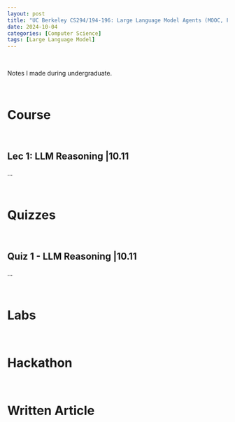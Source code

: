 ```yaml
---
layout: post
title: "UC Berkeley CS294/194-196: Large Language Model Agents (MOOC, Fall 2024)"
date: 2024-10-04
categories: [Computer Science]
tags: [Large Language Model]
---
```


<br>

Notes I made during undergraduate.

<br>

# Course

<br>

## Lec 1: LLM Reasoning |10.11

...

<br>

# Quizzes

<br>

## Quiz 1 - LLM Reasoning |10.11

...

<br>

# Labs

<br>

# Hackathon

<br>

# Written Article

<br>
